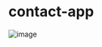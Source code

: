 # contact-app

![image](https://res.cloudinary.com/dp9zv16le/image/upload/v1646005391/portafolio-web/Captura_de_pantalla_940_ailsd7.png)
